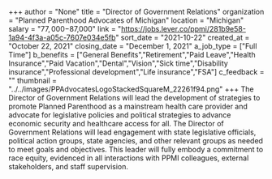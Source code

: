 +++
author = "None"
title = "Director of Government Relations"
organization = "Planned Parenthood Advocates of Michigan"
location = "Michigan"
salary = "$77,000-$87,000"
link = "https://jobs.lever.co/ppmi/281b9e58-1a94-4f3a-a05c-7607e034e5fb"
sort_date = "2021-10-22"
created_at = "October 22, 2021"
closing_date = "December 1, 2021"
a_job_type = ["Full Time"]
b_benefits = ["General Benefits","Retirement","Paid Leave","Health Insurance","Paid Vacation","Dental","Vision","Sick time","Disability insurance","Professional development","Life insurance","FSA"]
c_feedback = ""
thumbnail = "../../images/PPAdvocatesLogoStackedSquareM_22261f94.png"
+++
The Director of Government Relations will lead the development of strategies to promote Planned Parenthood as a mainstream health care provider and advocate for legislative policies and political strategies to advance economic security and healthcare access for all. The Director of Government Relations will lead engagement with state legislative officials, political action groups, state agencies, and other relevant groups as needed to meet goals and objectives.  This leader will fully embody a commitment to race equity, evidenced in all interactions with PPMI colleagues, external stakeholders, and staff supervision.